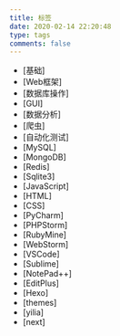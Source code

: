 ```yaml
---
title: 标签
date: 2020-02-14 22:20:48
type: tags
comments: false
---
```

<!-- more -->

  - [基础]
  - [Web框架]
  - [数据库操作]
  - [GUI]
  - [数据分析]
  - [爬虫]
  - [自动化测试]
  - [MySQL]
  - [MongoDB]
  - [Redis]
  - [Sqlite3]
  - [JavaScript]
  - [HTML]
  - [CSS]
  - [PyCharm]
  - [PHPStorm]
  - [RubyMine]
  - [WebStorm]
  - [VSCode]
  - [Sublime]
  - [NotePad++]
  - [EditPlus]
  - [Hexo]
  - [themes]
  - [yilia]
  - [next]